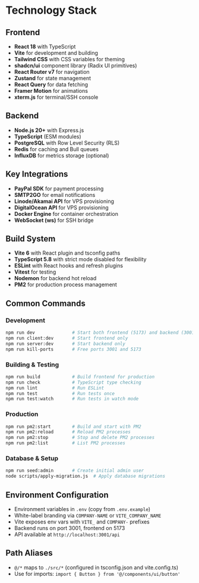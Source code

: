 # Technology Stack

## Frontend

- **React 18** with TypeScript
- **Vite** for development and building
- **Tailwind CSS** with CSS variables for theming
- **shadcn/ui** component library (Radix UI primitives)
- **React Router v7** for navigation
- **Zustand** for state management
- **React Query** for data fetching
- **Framer Motion** for animations
- **xterm.js** for terminal/SSH console

## Backend

- **Node.js 20+** with Express.js
- **TypeScript** (ESM modules)
- **PostgreSQL** with Row Level Security (RLS)
- **Redis** for caching and Bull queues
- **InfluxDB** for metrics storage (optional)

## Key Integrations

- **PayPal SDK** for payment processing
- **SMTP2GO** for email notifications
- **Linode/Akamai API** for VPS provisioning
- **DigitalOcean API** for VPS provisioning
- **Docker Engine** for container orchestration
- **WebSocket (ws)** for SSH bridge

## Build System

- **Vite 6** with React plugin and tsconfig paths
- **TypeScript 5.8** with strict mode disabled for flexibility
- **ESLint** with React hooks and refresh plugins
- **Vitest** for testing
- **Nodemon** for backend hot reload
- **PM2** for production process management

## Common Commands

### Development
```bash
npm run dev              # Start both frontend (5173) and backend (3001)
npm run client:dev       # Start frontend only
npm run server:dev       # Start backend only
npm run kill-ports       # Free ports 3001 and 5173
```

### Building & Testing
```bash
npm run build            # Build frontend for production
npm run check            # TypeScript type checking
npm run lint             # Run ESLint
npm run test             # Run tests once
npm run test:watch       # Run tests in watch mode
```

### Production
```bash
npm run pm2:start        # Build and start with PM2
npm run pm2:reload       # Reload PM2 processes
npm run pm2:stop         # Stop and delete PM2 processes
npm run pm2:list         # List PM2 processes
```

### Database & Setup
```bash
npm run seed:admin       # Create initial admin user
node scripts/apply-migration.js  # Apply database migrations
```

## Environment Configuration

- Environment variables in `.env` (copy from `.env.example`)
- White-label branding via `COMPANY-NAME` or `VITE_COMPANY_NAME`
- Vite exposes env vars with `VITE_` and `COMPANY-` prefixes
- Backend runs on port 3001, frontend on 5173
- API available at `http://localhost:3001/api`

## Path Aliases

- `@/*` maps to `./src/*` (configured in tsconfig.json and vite.config.ts)
- Use for imports: `import { Button } from '@/components/ui/button'`
